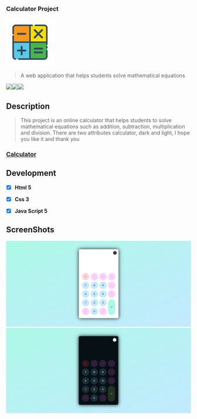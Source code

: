 ### Calculator Project

<img src="logo_calculator.png" height="130">

> A web application that helps students solve mathematical equations


<img src="https://upload.wikimedia.org/wikipedia/commons/thumb/6/61/HTML5_logo_and_wordmark.svg/1200px-HTML5_logo_and_wordmark.svg.png" height="100"><img src="https://upload.wikimedia.org/wikipedia/commons/thumb/d/d5/CSS3_logo_and_wordmark.svg/800px-CSS3_logo_and_wordmark.svg.png" height="100"><img src="https://pngset.com/images/logo-javascript-pattern-copyright-framework-free-javascript-logo-label-text-symbol-trademark-transparent-png-1498648.png" height="101">

## Description

> This project is an online calculator that helps students to solve mathematical equations such as addition, subtraction, multiplication and division. There are two attributes calculator, dark and light, I hope you like it and thank you

### [Calculator](https://3zgb9xr7rb4zautqyjzsgq.on.drv.tw/calculator/)


## Development

* [x] **Html 5** 
* [x] **Css 3**
* [x] **Java Script 5**


## ScreenShots

<img src="./images/light.jpg">
<img src="./images/dark.jpg">
